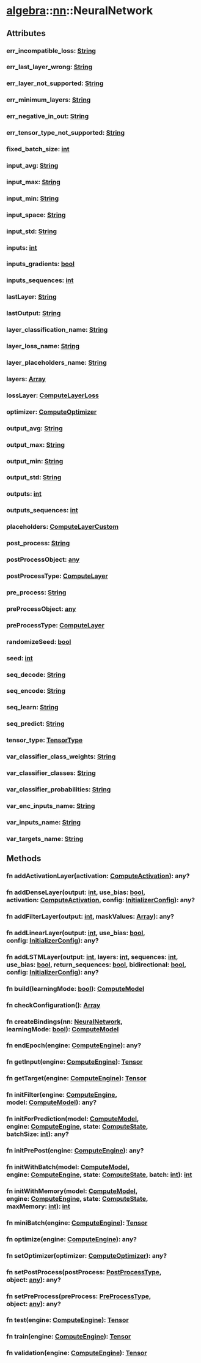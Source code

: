# [algebra](/libs/algebra/)::[nn](/libs/algebra/nn/)::NeuralNetwork

## Attributes

### err_incompatible_loss:&nbsp;[String](/libs/std/core/type.String.md)

### err_last_layer_wrong:&nbsp;[String](/libs/std/core/type.String.md)

### err_layer_not_supported:&nbsp;[String](/libs/std/core/type.String.md)

### err_minimum_layers:&nbsp;[String](/libs/std/core/type.String.md)

### err_negative_in_out:&nbsp;[String](/libs/std/core/type.String.md)

### err_tensor_type_not_supported:&nbsp;[String](/libs/std/core/type.String.md)

### fixed_batch_size:&nbsp;[int](/libs/std/core/type.int.md)

### input_avg:&nbsp;[String](/libs/std/core/type.String.md)

### input_max:&nbsp;[String](/libs/std/core/type.String.md)

### input_min:&nbsp;[String](/libs/std/core/type.String.md)

### input_space:&nbsp;[String](/libs/std/core/type.String.md)

### input_std:&nbsp;[String](/libs/std/core/type.String.md)

### inputs:&nbsp;[int](/libs/std/core/type.int.md)

### inputs_gradients:&nbsp;[bool](/libs/std/core/type.bool.md)

### inputs_sequences:&nbsp;[int](/libs/std/core/type.int.md)

### lastLayer:&nbsp;[String](/libs/std/core/type.String.md)

### lastOutput:&nbsp;[String](/libs/std/core/type.String.md)

### layer_classification_name:&nbsp;[String](/libs/std/core/type.String.md)

### layer_loss_name:&nbsp;[String](/libs/std/core/type.String.md)

### layer_placeholders_name:&nbsp;[String](/libs/std/core/type.String.md)

### layers:&nbsp;[Array](/libs/std/core/type.Array.md)

### lossLayer:&nbsp;[ComputeLayerLoss](/libs/algebra/compute/type.ComputeLayerLoss.md)

### optimizer:&nbsp;[ComputeOptimizer](/libs/algebra/compute/type.ComputeOptimizer.md)

### output_avg:&nbsp;[String](/libs/std/core/type.String.md)

### output_max:&nbsp;[String](/libs/std/core/type.String.md)

### output_min:&nbsp;[String](/libs/std/core/type.String.md)

### output_std:&nbsp;[String](/libs/std/core/type.String.md)

### outputs:&nbsp;[int](/libs/std/core/type.int.md)

### outputs_sequences:&nbsp;[int](/libs/std/core/type.int.md)

### placeholders:&nbsp;[ComputeLayerCustom](/libs/algebra/compute/type.ComputeLayerCustom.md)

### post_process:&nbsp;[String](/libs/std/core/type.String.md)

### postProcessObject:&nbsp;[any](/libs/std/core/type.any.md)

### postProcessType:&nbsp;[ComputeLayer](/libs/algebra/compute/type.ComputeLayer.md)

### pre_process:&nbsp;[String](/libs/std/core/type.String.md)

### preProcessObject:&nbsp;[any](/libs/std/core/type.any.md)

### preProcessType:&nbsp;[ComputeLayer](/libs/algebra/compute/type.ComputeLayer.md)

### randomizeSeed:&nbsp;[bool](/libs/std/core/type.bool.md)

### seed:&nbsp;[int](/libs/std/core/type.int.md)

### seq_decode:&nbsp;[String](/libs/std/core/type.String.md)

### seq_encode:&nbsp;[String](/libs/std/core/type.String.md)

### seq_learn:&nbsp;[String](/libs/std/core/type.String.md)

### seq_predict:&nbsp;[String](/libs/std/core/type.String.md)

### tensor_type:&nbsp;[TensorType](/libs/std/core/enum.TensorType.md)

### var_classifier_class_weights:&nbsp;[String](/libs/std/core/type.String.md)

### var_classifier_classes:&nbsp;[String](/libs/std/core/type.String.md)

### var_classifier_probabilities:&nbsp;[String](/libs/std/core/type.String.md)

### var_enc_inputs_name:&nbsp;[String](/libs/std/core/type.String.md)

### var_inputs_name:&nbsp;[String](/libs/std/core/type.String.md)

### var_targets_name:&nbsp;[String](/libs/std/core/type.String.md)

## Methods
### fn addActivationLayer(activation:&nbsp;[ComputeActivation](/libs/algebra/compute/type.ComputeActivation.md)):&nbsp;any?
### fn addDenseLayer(output:&nbsp;[int](/libs/std/core/type.int.md), use_bias:&nbsp;[bool](/libs/std/core/type.bool.md), activation:&nbsp;[ComputeActivation](/libs/algebra/compute/type.ComputeActivation.md), config:&nbsp;[InitializerConfig](/libs/algebra/nn/type.InitializerConfig.md)):&nbsp;any?
### fn addFilterLayer(output:&nbsp;[int](/libs/std/core/type.int.md), maskValues:&nbsp;[Array](/libs/std/core/type.Array.md)):&nbsp;any?
### fn addLinearLayer(output:&nbsp;[int](/libs/std/core/type.int.md), use_bias:&nbsp;[bool](/libs/std/core/type.bool.md), config:&nbsp;[InitializerConfig](/libs/algebra/nn/type.InitializerConfig.md)):&nbsp;any?
### fn addLSTMLayer(output:&nbsp;[int](/libs/std/core/type.int.md), layers:&nbsp;[int](/libs/std/core/type.int.md), sequences:&nbsp;[int](/libs/std/core/type.int.md), use_bias:&nbsp;[bool](/libs/std/core/type.bool.md), return_sequences:&nbsp;[bool](/libs/std/core/type.bool.md), bidirectional:&nbsp;[bool](/libs/std/core/type.bool.md), config:&nbsp;[InitializerConfig](/libs/algebra/nn/type.InitializerConfig.md)):&nbsp;any?
### fn build(learningMode:&nbsp;[bool](/libs/std/core/type.bool.md)):&nbsp;[ComputeModel](/libs/algebra/compute/type.ComputeModel.md)
### fn checkConfiguration():&nbsp;[Array](/libs/std/core/type.Array.md)<Badge text="abstract" />
### fn createBindings(nn:&nbsp;[NeuralNetwork](/libs/algebra/nn/type.NeuralNetwork.md), learningMode:&nbsp;[bool](/libs/std/core/type.bool.md)):&nbsp;[ComputeModel](/libs/algebra/compute/type.ComputeModel.md)<Badge text="static" />
### fn endEpoch(engine:&nbsp;[ComputeEngine](/libs/algebra/compute/type.ComputeEngine.md)):&nbsp;any?
### fn getInput(engine:&nbsp;[ComputeEngine](/libs/algebra/compute/type.ComputeEngine.md)):&nbsp;[Tensor](/libs/std/core/type.Tensor.md)
### fn getTarget(engine:&nbsp;[ComputeEngine](/libs/algebra/compute/type.ComputeEngine.md)):&nbsp;[Tensor](/libs/std/core/type.Tensor.md)
### fn initFilter(engine:&nbsp;[ComputeEngine](/libs/algebra/compute/type.ComputeEngine.md), model:&nbsp;[ComputeModel](/libs/algebra/compute/type.ComputeModel.md)):&nbsp;any?
### fn initForPrediction(model:&nbsp;[ComputeModel](/libs/algebra/compute/type.ComputeModel.md), engine:&nbsp;[ComputeEngine](/libs/algebra/compute/type.ComputeEngine.md), state:&nbsp;[ComputeState](/libs/algebra/compute/type.ComputeState.md), batchSize:&nbsp;[int](/libs/std/core/type.int.md)):&nbsp;any?
### fn initPrePost(engine:&nbsp;[ComputeEngine](/libs/algebra/compute/type.ComputeEngine.md)):&nbsp;any?
### fn initWithBatch(model:&nbsp;[ComputeModel](/libs/algebra/compute/type.ComputeModel.md), engine:&nbsp;[ComputeEngine](/libs/algebra/compute/type.ComputeEngine.md), state:&nbsp;[ComputeState](/libs/algebra/compute/type.ComputeState.md), batch:&nbsp;[int](/libs/std/core/type.int.md)):&nbsp;[int](/libs/std/core/type.int.md)
### fn initWithMemory(model:&nbsp;[ComputeModel](/libs/algebra/compute/type.ComputeModel.md), engine:&nbsp;[ComputeEngine](/libs/algebra/compute/type.ComputeEngine.md), state:&nbsp;[ComputeState](/libs/algebra/compute/type.ComputeState.md), maxMemory:&nbsp;[int](/libs/std/core/type.int.md)):&nbsp;[int](/libs/std/core/type.int.md)
### fn miniBatch(engine:&nbsp;[ComputeEngine](/libs/algebra/compute/type.ComputeEngine.md)):&nbsp;[Tensor](/libs/std/core/type.Tensor.md)
### fn optimize(engine:&nbsp;[ComputeEngine](/libs/algebra/compute/type.ComputeEngine.md)):&nbsp;any?
### fn setOptimizer(optimizer:&nbsp;[ComputeOptimizer](/libs/algebra/compute/type.ComputeOptimizer.md)):&nbsp;any?<Badge text="abstract" />
### fn setPostProcess(postProcess:&nbsp;[PostProcessType](/libs/algebra/nn/enum.PostProcessType.md), object:&nbsp;[any](/libs/std/core/type.any.md)):&nbsp;any?
### fn setPreProcess(preProcess:&nbsp;[PreProcessType](/libs/algebra/nn/enum.PreProcessType.md), object:&nbsp;[any](/libs/std/core/type.any.md)):&nbsp;any?
### fn test(engine:&nbsp;[ComputeEngine](/libs/algebra/compute/type.ComputeEngine.md)):&nbsp;[Tensor](/libs/std/core/type.Tensor.md)
### fn train(engine:&nbsp;[ComputeEngine](/libs/algebra/compute/type.ComputeEngine.md)):&nbsp;[Tensor](/libs/std/core/type.Tensor.md)
### fn validation(engine:&nbsp;[ComputeEngine](/libs/algebra/compute/type.ComputeEngine.md)):&nbsp;[Tensor](/libs/std/core/type.Tensor.md)
